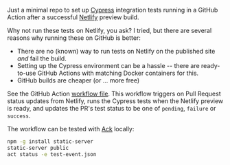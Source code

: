Just a minimal repo to set up [Cypress](https://www.cypress.io/) integration tests running in a GitHub Action after a successful [Netlify](https://www.netlify.com/) preview build.

Why not run these tests on Netlify, you ask? I tried, but there are several reasons why running these on GitHub is better:

* There are no (known) way to run tests on Netlify on the published site _and_ fail the build.
* Setting up the Cypress environment can be a hassle -- there are ready-to-use GitHub Actions with matching Docker containers for this.
* GitHub builds are cheaper (or … more free)

See the GitHub Action [workflow file](.github/workflows/cypress.yml). This workflow triggers on Pull Request status updates from Netlify, runs the Cypress tests when the Netlify preview is ready, and updates the PR's test status to be one of `pending`, `failure` or `success`.

The workflow can be tested with [Ack](https://github.com/nektos/act) locally:

```bash
npm -g install static-server
static-server public
act status -e test-event.json
```

